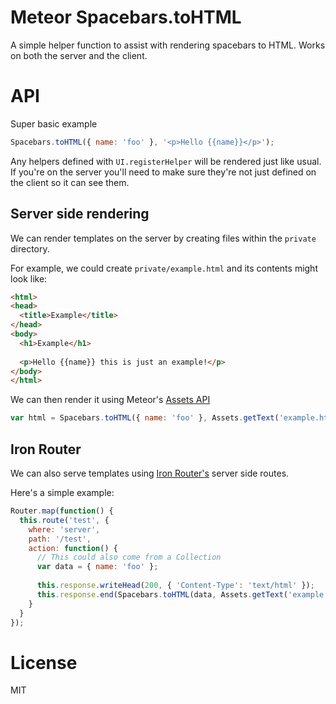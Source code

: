 Meteor Spacebars.toHTML
=======================

A simple helper function to assist with rendering spacebars to HTML. Works on both the server and the client.

# API

Super basic example

```js
Spacebars.toHTML({ name: 'foo' }, '<p>Hello {{name}}</p>');
```

Any helpers defined with `UI.registerHelper` will be rendered just like usual. If you're on the server you'll need to make sure they're not just defined on the client so it can see them.

## Server side rendering

We can render templates on the server by creating files within the `private` directory.

For example, we could create `private/example.html` and its contents might look like:

```html
<html>
<head>
  <title>Example</title>
</head>
<body>
  <h1>Example</h1>
  
  <p>Hello {{name}} this is just an example!</p>
</body>
</html>
```

We can then render it using Meteor's [Assets API](http://docs.meteor.com/#assets)

```js
var html = Spacebars.toHTML({ name: 'foo' }, Assets.getText('example.html'));
```

## Iron Router

We can also serve templates using [Iron Router's](https://atmospherejs.com/package/iron-router) server side routes.

Here's a simple example:

```js
Router.map(function() {
  this.route('test', {
    where: 'server',
    path: '/test',
    action: function() {
      // This could also come from a Collection
      var data = { name: 'foo' };
      
      this.response.writeHead(200, { 'Content-Type': 'text/html' });
      this.response.end(Spacebars.toHTML(data, Assets.getText('example.html')));
    }
  }
});
```

# License

MIT
